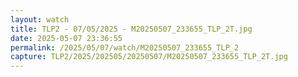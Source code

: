 ```yaml
---
layout: watch
title: TLP2 - 07/05/2025 - M20250507_233655_TLP_2T.jpg
date: 2025-05-07 23:36:55
permalink: /2025/05/07/watch/M20250507_233655_TLP_2
capture: TLP2/2025/202505/20250507/M20250507_233655_TLP_2T.jpg
---
```

